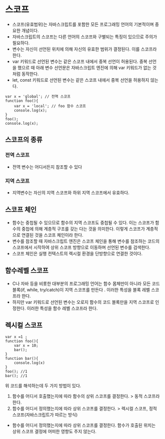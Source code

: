 # 스코프
- 스코프(유효범위)는 자바스크립트를 포함한 모든 프로그래밍 언어의 기본적이며 중요한 개념이다. 
- 자바스크립트의 스코프는 다른 언어의 스코프와 구별되는 특징이 있으므로 주의가 필요하다. 
- 변수는 자신이 선언된 위치에 의해 자신의 유효한 범위가 결정된다. 이를 스코프라 한다. 
- var 키워드로 선언된 변수는 같은 스코프 내에서 중복 선언이 허용된다. 중복 선언을 했으르 때 아래 변수 선언문은 자바스크립트 엔진에 의해 var 키워드가 없는 것처럼 동작한다. 
- let, const 키워드로 선언된 변수는 같은 스코프 내에서 중복 선언을 허용하지 않는다. 
```
var x = 'global'; // 전역 스코프
function foo(){
    var x = 'local'; // foo 함수 스코프
    console.log(x);
}
foo();
console.log(x);
```
## 스코프의 종류
### 전역 스코프
- 전역 변수는 어디서든지 참조할 수 있다 
### 지역 스코프
- 지역변수는 자신의 지역 스코프와 하위 지역 스코프에서 유효하다. 

## 스코프 체인
- 함수는 중첩될 수 있으므로 함수의 지역 스코프도 중첩될 수 있다. 이는 스코프가 함수의 중첩에 의해 계층적 구조를 갖는 다는 것을 의미한다. 이렇게 스코프가 계층적으로 연결된 것을 스코프 체인이라 한다. 
- 변수를 참조할 때 자바스크립트 엔진은 스코프 체인을 통해 변수를 참조하는 코드의 스코프에서 시작하여 상위 스코프 방향으로 이동하며 선언된 변수를 검색한다. 
- 스코프 체인은 실행 컨텍스트의 렉시컬 환경을 단방향으로 연결한 것이다. 

## 함수레벨 스코프 
- C나 자바 등을 비롯한 대부분의 프로그래밍 언어는 함수 몸체만이 아니라 모든 코드 블록(if, while, try/catch)이 지역 스코프를 만든다 . 이러한 특성을 블록 레벨 스코프라 한다. 
- 하지만 var 키워드로 선언된 변수는 오로지 함수의 코드 블록만을 지역 스코프로 인정한다. 이러한 특성을 함수 레벨 스코프라 한다. 

## 렉시컬 스코프
``` 
var x =1 ;
function foo(){
    var x = 10;
    bar();
}
function bar(){
    console.log(x)
}
foo(); //1
bar(); //1
```
위 코드를 해석하는데 두 가지 방법이 있다. 
1. 함수를 어디서 호출했는지에 따라 함수의 상위 스코프를 결정한다. > 동적 스코프라 한다.
2. 함수를 어디서 정의했는지에 따라 상위 스코프를 결정한다. > 렉시컬 스코프, 정적 스코프(자바스크립트가 따르는 방식)
- 함수를 어디서 정의했는지에 따라 상위 스코프를 결정한다. 함수가 호출된 위치는 상위 스코프 결정에 어떠한 영향도 주지 않는다.